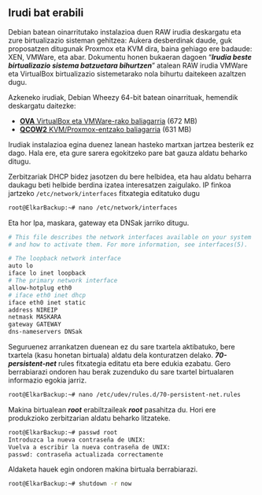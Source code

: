 ## Irudi bat erabili

Debian batean oinarritutako instalazioa duen RAW irudia deskargatu eta zure birtualizazio sisteman gehitzea: Aukera desberdinak daude, guk proposatzen ditugunak Proxmox eta KVM dira, baina gehiago ere badaude: XEN, VMWare, eta abar. Dokumentu honen bukaeran dagoen “***Irudia beste birtualizazio sistema batzuetara bihurtzen***” atalean RAW irudia VMWare eta VirtualBox birtualizazio sistemetarako nola bihurtu daitekeen azaltzen dugu.

Azkeneko irudiak, Debian Wheezy 64-bit batean oinarrituak, hemendik deskargatu daitezke:
- [**OVA** VirtualBox eta VMWare-rako baliagarria](http://ftp.tknika.net/elkarbackup/elkarbackup64b-1.0.23-ova.tar.gz) (672 MB)
- [**QCOW2** KVM/Proxmox-entzako baliagarria](http://ftp.tknika.net/elkarbackup/elkarbackup64b-1.0.23-qcow2.tar.gz) (631 MB)

Irudiak instalazioa egina duenez lanean hasteko martxan jartzea besterik ez dago. Hala ere, eta gure sarera egokitzeko pare bat gauza aldatu beharko ditugu.

Zerbitzariak DHCP bidez jasotzen du bere helbidea, eta hau aldatu beharra daukagu beti helbide berdina izatea interesatzen zaigulako. IP finkoa jartzeko `/etc/network/interfaces` fitxategia editatuko dugu

```bash
root@ElkarBackup:~# nano /etc/network/interfaces
```


Eta hor Ipa, maskara, gateway eta DNSak jarriko ditugu.
```bash
# This file describes the network interfaces available on your system
# and how to activate them. For more information, see interfaces(5).

# The loopback network interface
auto lo
iface lo inet loopback
# The primary network interface
allow-hotplug eth0
# iface eth0 inet dhcp
iface eth0 inet static
address NIREIP
netmask MASKARA
gateway GATEWAY
dns-nameservers DNSak

```


Seguruenez arrankatzen duenean ez du sare txartela aktibatuko, bere txartela (kasu honetan birtuala) aldatu dela konturatzen delako. ***70-persistent-net*** rules fitxategia editatu eta bere edukia ezabatu. Gero berrabiarazi ondoren hau berak zuzenduko du sare txartel birtualaren informazio egokia jarriz.
```bash
root@ElkarBackup:~# nano /etc/udev/rules.d/70-persistent-net.rules

```

Makina birtualean ***root*** erabiltzaileak ***root*** pasahitza du. Hori ere produkzioko zerbitzarian aldatu beharko litzateke.

```bash
root@ElkarBackup:~# passwd root
Introduzca la nueva contraseña de UNIX:
Vuelva a escribir la nueva contraseña de UNIX:
passwd: contraseña actualizada correctamente

```

Aldaketa hauek  egin ondoren makina birtuala berrabiarazi.
```bash
root@ElkarBackup:~# shutdown -r now

```


